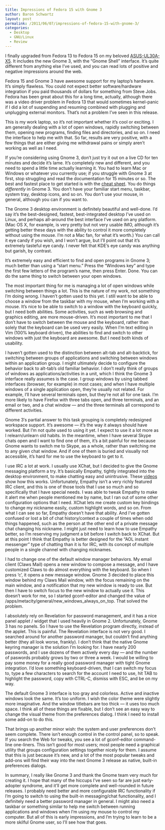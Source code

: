 ```yaml
---
title: Impressions of Fedora 15 with Gnome 3
author: Baron Schwartz
layout: post
permalink: /2011/06/07/impressions-of-fedora-15-with-gnome-3/
categories:
  - Desktop
  - GNU/Linux
  - Review
---
```

I finally upgraded from Fedora 13 to Fedora 15 on my beloved [ASUS-UL30A-X5][1]. It includes the new Gnome 3, with the &#8220;Gnome Shell&#8221; interface. It&#8217;s quite different from anything else I&#8217;ve used, and you can read lots of positive and negative impressions around the web.

Fedora 15 and Gnome 3 have awesome support for my laptop&#8217;s hardware. It&#8217;s simply flawless. You could not expect better software/hardware integration if you paid thousands of dollars for something from Steve Jobs. Fedora has been great about this for a long time, actually, although there was a video driver problem in Fedora 13 that would sometimes kernel-panic if I did a lot of suspending and resuming combined with plugging and unplugging external monitors. That&#8217;s not a problem I&#8217;ve seen in this release.

This is my work laptop, so it&#8217;s not important whether it&#8217;s cool or exciting. I am generally dealing with a lot of open windows, rapidly switching between them, opening new programs, finding files and directories, and so on. I need the interface to help me with that. So far, results are very positive, with a few things that are either giving me withdrawal pains or simply aren&#8217;t working as well as I need.

If you&#8217;re considering using Gnome 3, don&#8217;t just try it out on a live CD for ten minutes and decide it&#8217;s lame. It&#8217;s completely new and different, and you need to spend a little time actually learning it. You had to learn Mac or Windows or whatever you currently use; if you struggle with Gnome 3 at first, stop struggling and read the documentation for 15 minutes or so. The best and fastest place to get started is with the [cheat sheet][2]. You do things *differently* in Gnome 3. You don&#8217;t have your familiar start menu, taskbar, system tray, desktop icons, and so on. You don&#8217;t use your mouse, in general, although you can if you want to.

The Gnome 3 desktop environment is definitely beautiful and well-done. I&#8217;d say it&#8217;s the best-designed, fastest, best-integrated desktop I&#8217;ve used on Linux, and perhaps all-around the best interface I&#8217;ve used on any platform. (Mac OS X, for example, is very pretty but not very usable IMO, although it&#8217;s getting better these days with the ability to control it more completely without using the mouse. I&#8217;m not a Mac fan, for what it&#8217;s worth.) You can call it eye candy if you wish, and I won&#8217;t argue, but I&#8217;ll point out that it&#8217;s extremely tasteful eye candy. I never felt that KDE&#8217;s eye candy was anything but garish, by contrast.

It&#8217;s extremely easy and efficient to find and open programs in Gnome 3; much better than using a &#8220;start menu.&#8221; Press the &#8220;Windows key&#8221; and type the first few letters of the program&#8217;s name, then press Enter. Done. You can do the same thing to switch between your open windows.

The most important thing for me is managing a lot of open windows while switching between things a lot. This is the nature of my work, not something I&#8217;m doing wrong. I haven&#8217;t gotten used to this yet. I still want to be able to choose a window from the taskbar with my mouse, when I&#8217;m working with a mouse. It&#8217;s nice to be able to switch to a window with the keyboard quickly, but I need both abilities. Some activities, such as web browsing and graphics editing, are more mouse-driven. It&#8217;s most important to me that I don&#8217;t have to switch between the mouse and the keyboard, rather than solely that the keyboard can be used very easily. When I&#8217;m text editing in Vim (100% keyboard driven), the abilities to find and switch to other windows with just the keyboard are awesome. But I need both kinds of usability.

I haven&#8217;t gotten used to the distinction between alt-tab and alt-backtick, for switching between groups of applications and switching between windows within an application group. I might ultimately decide to configure the behavior back to alt-tab&#8217;s old familiar behavior. I don&#8217;t really think of groups of windows as applications/activities in a unit, which I think the Gnome 3 interface really assumes is the case. I group windows by using tabbed interfaces (browser, for example) in most cases; and when I have multiple windows of a single application open, they&#8217;re usually not related. For example, I&#8217;ll have several terminals open, but they&#8217;re not all for one task. I&#8217;m more likely to have Firefox with three tabs open, and three terminals, and an email or two, and a chat window &#8212; and the three terminals all correspond to different activities.

Gnome 3&#8242;s partial answer to this task grouping is completely redesigned workspace support. It&#8217;s awesome &#8212; it&#8217;s the way it always should have worked. But I&#8217;m not quite used to using it yet. I expect to use it a lot more as I relearn/unlearn old habits. In the meantime, when I have several Skype chats open and I want to find one of them, it&#8217;s a bit painful for me because Gnome wants to switch me to Skype, as a whole, rather than switching me to any given chat window. And if one of them is buried and visually not accessible, it&#8217;s hard for me to use the keyboard to get to it.

I use IRC a lot at work. I usually use XChat, but I decided to give the Gnome messaging platform a try. It&#8217;s basically Empathy, tightly integrated into the desktop environment, to make chatting easy and unintrusive. These [videos][3] show how this works. Unfortunately, Empathy isn&#8217;t a very richly featured IRC client, and this is one of those tools that I use so much and so specifically that I have special needs. I was able to tweak Empathy to make it alert me when people mentioned me by name, but I ran out of some other configuration options that I need. XChat lets me create custom key bindings to change my nickname easily, custom highlight words, and so on. From what I can see so far, Empathy doesn&#8217;t have that ability. And I&#8217;ve gotten confused or lost a bit of chat history/context a couple of times when odd things happened, such as the person at the other end of a private message chat changing his nickname. I might just need to learn how to use Empathy better, so I&#8217;m reserving my judgment a bit before I switch back to XChat. But at this point I think that Empathy is better designed for the &#8220;AOL instant messenger&#8221; type of chatting than it is for IRC, with its concept of multiple people in a single channel with changing nicknames.

I had to change one of the default window manager behaviors. My email client (Claws Mail) opens a new window to compose a message, and I have customized Claws to do almost everything with the keyboard. So when I press &#8216;c&#8217;, it opens a new message window. Gnome 3 decided to place this window behind my Claws Mail window, with the focus remaining on the main window, and a notification that my new window is ready to use. But then I have to switch focus to the new window to actually use it. This doesn&#8217;t work for me, so I started gconf-editor and changed the value of /apps/metacity/general/new\_windows\_always\_on\_top. That solved the problem.

I absolutely rely on Revelation for password management, and it has a nice panel applet / widget that I used heavily in Gnome 2. Unfortunately, Gnome 3 has no panels. So I have to use the Revelation program directly, instead of the applet. This is painful. The Revelation interface is not very good. I searched around for another password manager, but couldn&#8217;t find anything better (they all look worse, frankly). I don&#8217;t think that the native Gnome keyring manager is the solution I&#8217;m looking for. I have nearly 200 passwords, and I use dozens of them actively every day &#8212; and the number of paswords probably grows by two or three a week. I would be willing to pay some money for a really good password manager with tight Gnome integration. I&#8217;d love something keyboard-driven, that I can switch my focus to, type a few characters to search for the account I need to use, hit TAB to highlight the password, copy with CTRL-C, dismiss with ESC, and be on my way.

The default Gnome 3 interface is too gray and colorless. Active and inactive windows look the same. It&#8217;s too uniform. I wish the color theme were slightly more imaginative. And the window titlebars are too thick &#8212; it uses too much space. I think all of these things are fixable, but I don&#8217;t see an easy way to change the visual theme from the preferences dialog. I think I need to install some add-on to do this.

That brings up another minor wish: the system and user preferences don&#8217;t seem complete. There isn&#8217;t enough control in the control panel, so to speak. If you search the Web for tweaks, you see a lot of gconf-editor command-line one-liners. This isn&#8217;t good for most users; most people need a graphical utility that groups configuration settings together nicely for them. I assume that this is just because it&#8217;s new, and a lot of the most popular tweaks and add-ons will find their way into the next Gnome 3 release as native, built-in preferences dialogs.

In summary, I really like Gnome 3 and thank the Gnome team very much for creating it. I hope that many of the hiccups I&#8217;ve seen so far are just early-adopter syndrome, and it&#8217;ll get more complete and well-rounded in future releases. I probably need better and more configurable IRC functionality if I&#8217;m going to switch to using the built-in messaging/chat functionality, and I definitely need a better password manager in general. I might also need a taskbar or something similar to help me switch between running applications and windows when I&#8217;m using my mouse to control my computer. But all of this is early impressions, and I&#8217;m trying to learn to be a more skilful Gnome user, so I&#8217;ll see how that goes.

 [1]: http://www.amazon.com/dp/B002P3KMVC?tag=xaprb-20
 [2]: https://live.gnome.org/GnomeShell/CheatSheet
 [3]: http://www.gnome.org/gnome-3/